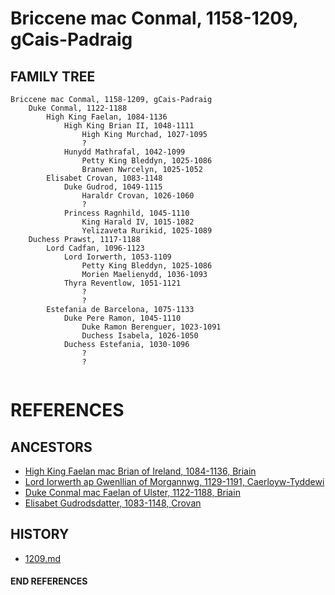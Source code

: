 # Briccene mac Conmal, 1158-1209, gCais-Padraig

## FAMILY TREE 
```
Briccene mac Conmal, 1158-1209, gCais-Padraig
	Duke Conmal, 1122-1188
		High King Faelan, 1084-1136
			High King Brian II, 1048-1111
				High King Murchad, 1027-1095
				?
			Hunydd Mathrafal, 1042-1099
				Petty King Bleddyn, 1025-1086
				Branwen Nwrcelyn, 1025-1052
		Elisabet Crovan, 1083-1148
			Duke Gudrod, 1049-1115
				Haraldr Crovan, 1026-1060
				?
			Princess Ragnhild, 1045-1110
				King Harald IV, 1015-1082
				Yelizaveta Rurikid, 1025-1089
	Duchess Prawst, 1117-1188
		Lord Cadfan, 1096-1123
			Lord Iorwerth, 1053-1109
				Petty King Bleddyn, 1025-1086
				Morien Maelienydd, 1036-1093
			Thyra Reventlow, 1051-1121
				?
				?
		Estefania de Barcelona, 1075-1133
			Duke Pere Ramon, 1045-1110	
				Duke Ramon Berenguer, 1023-1091
				Duchess Isabela, 1026-1050
			Duchess Estefania, 1030-1096
				?
				?
		
```


# REFERENCES

## ANCESTORS
* [High King Faelan mac Brian of Ireland, 1084-1136, Briain](faelan_mac_brian_1084.md)
* [Lord Iorwerth ap Gwenllian of Morgannwg, 1129-1191, Caerloyw-Tyddewi](iorwerth_ap_gwenllian_1129.md)
* [Duke Conmal mac Faelan of Ulster, 1122-1188, Briain](conmal_mac_faelan_1122.md)
* [Elisabet Gudrodsdatter, 1083-1148, Crovan](elisabet_gudrodsdatter_1083.md)

## HISTORY
* [1209.md](../h/1209.md)
#### END REFERENCES